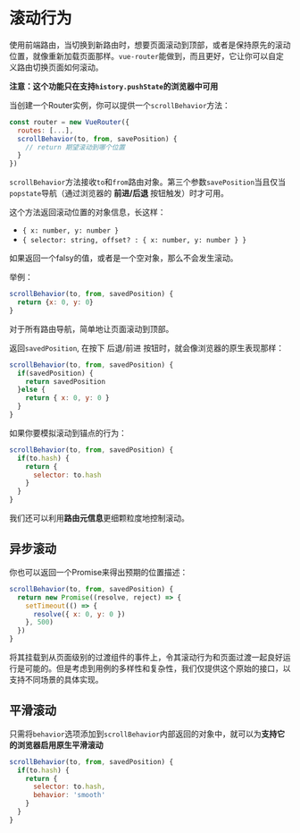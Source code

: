 # 滚动行为

使用前端路由，当切换到新路由时，想要页面滚动到顶部，或者是保持原先的滚动位置，就像重新加载页面那样。`vue-router`能做到，而且更好，它让你可以自定义路由切换页面如何滚动。

**注意：这个功能只在支持`history.pushState`的浏览器中可用**

当创建一个Router实例，你可以提供一个`scrollBehavior`方法：

```js
const router = new VueRouter({
  routes: [...],
  scrollBehavior(to, from, savePosition) {
    // return 期望滚动到哪个位置
  }
})
```

`scrollBehavior`方法接收`to`和`from`路由对象。第三个参数`savePosition`当且仅当`popstate`导航（通过浏览器的 **前进/后退** 按钮触发）时才可用。

这个方法返回滚动位置的对象信息，长这样：
- `{ x: number, y: number }`
- `{ selector: string, offset? : { x: number, y: number } }`


如果返回一个falsy的值，或者是一个空对象，那么不会发生滚动。

举例：

```js
scrollBehavior(to, from, savedPosition) {
  return {x: 0, y: 0}
}
```

对于所有路由导航，简单地让页面滚动到顶部。

返回`savedPosition`, 在按下 后退/前进 按钮时，就会像浏览器的原生表现那样：

```js
scrollBehavior(to, from, savedPosition) {
  if(savedPosition) {
    return savedPosition
  }else {
    return { x: 0, y: 0 }
  }
}
```

如果你要模拟滚动到锚点的行为：

```js
scrollBehavior(to, from, savedPosition) {
  if(to.hash) {
    return {
      selector: to.hash
    }
  }
}
```

我们还可以利用**路由元信息**更细颗粒度地控制滚动。


## 异步滚动

你也可以返回一个Promise来得出预期的位置描述：

```js
scrollBehavior(to, from, savedPosition) {
  return new Promise((resolve, reject) => {
    setTimeout(() => {
      resolve({ x: 0, y: 0 })
    }, 500)
  })
}
```

将其挂载到从页面级别的过渡组件的事件上，令其滚动行为和页面过渡一起良好运行是可能的。但是考虑到用例的多样性和复杂性，我们仅提供这个原始的接口，以支持不同场景的具体实现。


## 平滑滚动

只需将`behavior`选项添加到`scrollBehavior`内部返回的对象中，就可以为**支持它的浏览器启用原生平滑滚动**


```js
scrollBehavior(to, from, savedPosition) {
  if(to.hash) {
    return {
      selector: to.hash,
      behavior: 'smooth'
    }
  }
}
```